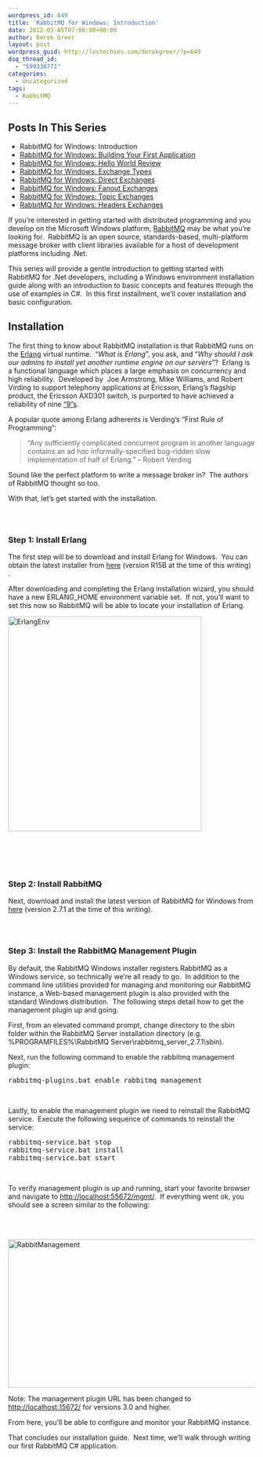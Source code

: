 ```yaml
---
wordpress_id: 649
title: 'RabbitMQ for Windows: Introduction'
date: 2012-03-05T07:00:00+00:00
author: Derek Greer
layout: post
wordpress_guid: http://lostechies.com/derekgreer/?p=649
dsq_thread_id:
  - "599330771"
categories:
  - Uncategorized
tags:
  - RabbitMQ
---
```

## Posts In This Series

<div>
  <ul>
    <li>
      RabbitMQ for Windows: Introduction
    </li>
    <li>
      <a href="https://lostechies.com/derekgreer/2012/03/07/rabbitmq-for-windows-building-your-first-application/">RabbitMQ for Windows: Building Your First Application</a>
    </li>
    <li>
      <a href="https://lostechies.com/derekgreer/2012/03/18/rabbitmq-for-windows-hello-world-review/">RabbitMQ for Windows: Hello World Review</a>
    </li>
    <li>
      <a href="https://lostechies.com/derekgreer/2012/03/28/rabbitmq-for-windows-exchange-types/">RabbitMQ for Windows: Exchange Types</a>
    </li>
    <li>
      <a href="https://lostechies.com/derekgreer/2012/04/02/rabbitmq-for-windows-direct-exchanges/">RabbitMQ for Windows: Direct Exchanges</a>
    </li>
    <li>
      <a href="https://lostechies.com/derekgreer/2012/05/16/rabbitmq-for-windows-fanout-exchanges/">RabbitMQ for Windows: Fanout Exchanges</a>
    </li>
    <li>
      <a href="https://lostechies.com/derekgreer/2012/05/18/rabbitmq-for-windows-topic-exchanges/">RabbitMQ for Windows: Topic Exchanges</a>
    </li>
    <li>
      <a href="https://lostechies.com/derekgreer/2012/05/29/rabbitmq-for-windows-headers-exchanges/">RabbitMQ for Windows: Headers Exchanges</a>
    </li>
  </ul>
</div>

If you’re interested in getting started with distributed programming and you develop on the Microsoft Windows platform, <a href="http://www.rabbitmq.com" target="_blank">RabbitMQ</a> may be what you’re looking for.&nbsp; RabbitMQ is an open source, standards-based, multi-platform message broker with client libraries available for a host of development platforms including .Net.&nbsp;&nbsp; 

This series will provide a gentle introduction to getting started with RabbitMQ for .Net developers, including a Windows environment installation guide along with an introduction to basic concepts and features through the use of examples in C#.&nbsp; In this first installment, we’ll cover installation and basic configuration. 

## Installation 

The first thing to know about RabbitMQ installation is that RabbitMQ runs on the [Erlang](http://en.wikipedia.org/wiki/Erlang_(programming_language)) virtual runtime.&nbsp; “_What is Erlang_”, you ask, and “_Why should I ask our admins to install yet another runtime engine on our servers_”?&nbsp; Erlang is a functional language which places a large emphasis on concurrency and high reliability.&nbsp; Developed by&nbsp; Joe Armstrong, Mike Williams, and Robert Virding to support telephony applications at Ericsson, Erlang’s flagship product, the Ericsson AXD301 switch, is purported to have achieved a reliability of nine [&#8220;9&#8221;s](http://en.wikipedia.org/wiki/Nines_(engineering)). 

A popular quote among Erlang adherents is Verding’s “First Rule of Programming”: 

> “Any sufficiently complicated concurrent program in another language contains an ad hoc informally-specified bug-ridden slow implementation of half of Erlang.” &#8211; Robert Verding 

Sound like the perfect platform to write a message broker in?&nbsp; The authors of RabbitMQ thought so too. 

With that, let’s get started with the installation. 

### &nbsp;

### Step 1: Install Erlang

The first step will be to download and install Erlang for Windows.&nbsp; You can obtain the latest installer from [here](http://www.erlang.org/download.html) (version R15B at the time of this writing) . 

After downloading and completing the Erlang installation wizard, you should have a new ERLANG_HOME environment variable set.&nbsp; If not, you’ll want to set this now so RabbitMQ will be able to locate your installation of Erlang. 

[<img style="background-image: none; border-bottom: 0px; border-left: 0px; padding-left: 0px; padding-right: 0px; display: inline; border-top: 0px; border-right: 0px; padding-top: 0px" title="ErlangEnv" border="0" alt="ErlangEnv" src="http://lostechies.com/derekgreer/files/2012/03/ErlangEnv_thumb.png" width="395" height="438" />](http://lostechies.com/derekgreer/files/2012/03/ErlangEnv.png) 

&nbsp; 

### &nbsp;

### Step 2: Install RabbitMQ

Next, download and install the latest version of RabbitMQ for Windows from [here](http://www.rabbitmq.com/download.html) (version 2.7.1 at the time of this writing). 

### &nbsp;

### Step 3: Install the RabbitMQ Management Plugin 

By default, the RabbitMQ Windows installer registers RabbitMQ as a Windows service, so technically we’re all ready to go.&nbsp; In addition to the command line utilities provided for managing and monitoring our RabbitMQ instance, a Web-based management plugin is also provided with the standard Windows distribution.&nbsp; The following steps detail how to get the management plugin up and going. 

First, from an elevated command prompt, change directory to the sbin folder within the RabbitMQ Server installation directory (e.g. %PROGRAMFILES%\RabbitMQ Server\rabbitmq\_server\_2.7.1\sbin\). 

Next, run the following command to enable the rabbitmq management plugin: 

<pre class="prettyprint">rabbitmq-plugins.bat enable rabbitmq_management 
</pre>

&nbsp; 

Lastly, to enable the management plugin we need to reinstall the RabbitMQ service.&nbsp; Execute the following sequence of commands to reinstall the service: 

<pre class="prettyprint">rabbitmq-service.bat stop 
rabbitmq-service.bat install 
rabbitmq-service.bat start 
</pre>

&nbsp; 

To verify management plugin is up and running, start your favorite browser and navigate to <http://localhost:55672/mgmt/>.&nbsp; If everything went ok, you should see a screen similar to the following: 

&nbsp; 

&nbsp;[<img style="background-image: none; border-bottom: 0px; border-left: 0px; padding-left: 0px; padding-right: 0px; display: inline; border-top: 0px; border-right: 0px; padding-top: 0px" title="RabbitManagement" border="0" alt="RabbitManagement" src="http://lostechies.com/derekgreer/files/2012/03/RabbitManagement_thumb.png" width="640" height="302" />](http://lostechies.com/derekgreer/files/2012/03/RabbitManagement.png)

Note: The management plugin URL has been changed to <http://localhost:15672/> for versions 3.0 and higher.

From here, you’ll be able to configure and monitor your RabbitMQ instance. 

That concludes our installation guide.&nbsp; Next time, we’ll walk through writing our first RabbitMQ C# application.
  
</b>
